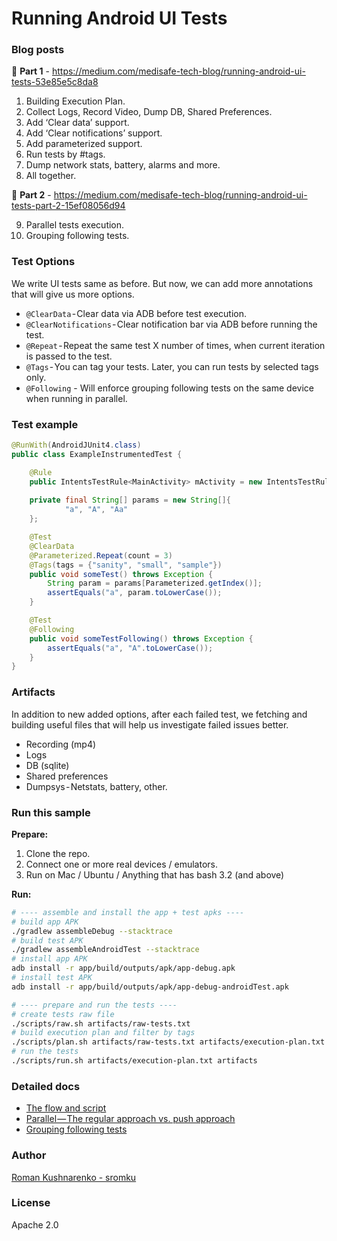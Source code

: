 # Running Android UI Tests

### Blog posts 

📗 **Part 1** - https://medium.com/medisafe-tech-blog/running-android-ui-tests-53e85e5c8da8

1. Building Execution Plan.
2. Collect Logs, Record Video, Dump DB, Shared Preferences.
3. Add ‘Clear data’ support.
4. Add ‘Clear notifications’ support.
5. Add parameterized support.
6. Run tests by #tags.
7. Dump network stats, battery, alarms and more.
8. All together.

📗 **Part 2** - https://medium.com/medisafe-tech-blog/running-android-ui-tests-part-2-15ef08056d94

9. Parallel tests execution.
10. Grouping following tests. 

### Test Options
We write UI tests same as before. But now, we can add more annotations that will give us more options. 

- `@ClearData` - Clear data via ADB before test execution.
- `@ClearNotifications` - Clear notification bar via ADB before running the test.
- `@Repeat` - Repeat the same test X number of times, when current iteration is passed to the test.
- `@Tags` - You can tag your tests. Later, you can run tests by selected tags only.
- `@Following` - Will enforce grouping following tests on the same device when running in parallel.

### Test example

```java
@RunWith(AndroidJUnit4.class)
public class ExampleInstrumentedTest {

    @Rule
    public IntentsTestRule<MainActivity> mActivity = new IntentsTestRule<>(MainActivity.class);
        
    private final String[] params = new String[]{
            "a", "A", "Aa"
    };

    @Test
    @ClearData
    @Parameterized.Repeat(count = 3)
    @Tags(tags = {"sanity", "small", "sample"})
    public void someTest() throws Exception {
        String param = params[Parameterized.getIndex()];
        assertEquals("a", param.toLowerCase());
    }

    @Test
    @Following
    public void someTestFollowing() throws Exception {
        assertEquals("a", "A".toLowerCase());
    }
}
```

### Artifacts

In addition to new added options, after each failed test, we fetching and building useful files that will help us investigate failed issues better.

- Recording (mp4)
- Logs
- DB (sqlite)
- Shared preferences
- Dumpsys - Netstats, battery, other.


### Run this sample

**Prepare:** <br>
1. Clone the repo.
2. Connect one or more real devices / emulators. <br>
3. Run on Mac / Ubuntu / Anything that has bash 3.2 (and above)

**Run:**
```bash
# ---- assemble and install the app + test apks ----
# build app APK
./gradlew assembleDebug --stacktrace
# build test APK
./gradlew assembleAndroidTest --stacktrace
# install app APK
adb install -r app/build/outputs/apk/app-debug.apk
# install test APK
adb install -r app/build/outputs/apk/app-debug-androidTest.apk

# ---- prepare and run the tests ----
# create tests raw file
./scripts/raw.sh artifacts/raw-tests.txt
# build execution plan and filter by tags
./scripts/plan.sh artifacts/raw-tests.txt artifacts/execution-plan.txt
# run the tests
./scripts/run.sh artifacts/execution-plan.txt artifacts
```

### Detailed docs

- [The flow and script](docs/Scripts.md)
- [Parallel — The regular approach vs. push approach](docs/Parallel.md)
- [Grouping following tests](docs/Following.md)


### Author

[Roman Kushnarenko - sromku](https://github.com/sromku)

### License
Apache 2.0
